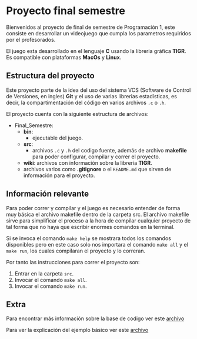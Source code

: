 # Proyecto final semestre

Bienvenidos al proyecto de final de semestre de Programación 1, este consiste en desarrollar un videojuego que cumpla los parametros requiridos por el profesorados.

El juego esta desarrollado en el lenguaje **C** usando la libreria gráfica **TIGR**. Es compatible con plataformas **MacOs** y **Linux**.

## Estructura del proyecto

Este proyecto parte de la idea del uso del sistema VCS (Software de Control de Versiones, en ingles) **Git** y el uso de varias librerias estadísticas, es decir, la compartimentación del código en varios archivos `.c` o `.h`.

El proyecto cuenta con la siguiente estructura de archivos:

- Final_Semestre:
    - **bin**:
        - ejecutable del juego.
    - **src**:
        - archivos `.c` y `.h` del codigo fuente, además de archivo **makefile** para poder configurar, compilar y correr el proyecto.
    - **wiki**: archivos con información sobre la libreria **TIGR**.
    - archivos varios como **.gitignore** o el `README.md` que sirven de información para el proyecto.

## Información relevante

Para poder correr y compilar y el juego es necesario entender de forma muy básica el archivo makefile dentro de la carpeta src.
El archivo makefile sirve para simplificar el proceso a la hora de compilar cualquier proyecto de tal forma que no haya que escribir enormes comandos en la terminal.

Si se invoca el comando `make help` se mostrara todos los comandos disponibles pero en este caso solo nos importara el comando `make all` y el `make run`, los cuales compilaran el proyecto y lo correran.

Por tanto las instrucciones para correr el proyecto son:

1. Entrar en la carpeta `src`.
2. Invocar el comando `make all`.
3. Invocar el comando `make run`. 


## Extra

Para encontrar más información sobre la base de codigo ver este [archivo](wiki/TIGR.md)

Para ver la explicación del ejemplo básico ver este [archivo](wiki/example.md)
